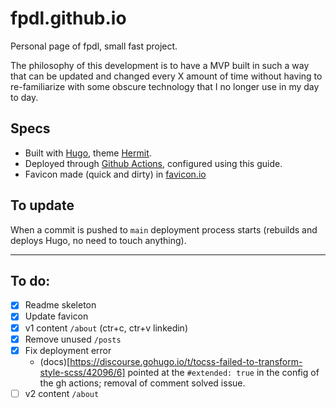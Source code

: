 # fpdl.github.io
Personal page of fpdl, small fast project. 

The philosophy of this development is to have a MVP built in such a way that can be updated and changed every X amount of time without having to re-familiarize with some obscure technology that I no longer use in my day to day.

## Specs
- Built with [Hugo](https://gohugo.io/), theme [Hermit](https://github.com/Track3/hermit).
- Deployed through [Github Actions](https://gohugo.io/hosting-and-deployment/hosting-on-github/), configured using this guide.
- Favicon made (quick and dirty) in [favicon.io](https://favicon.io/)

## To update
When a commit is pushed to `main` deployment process starts (rebuilds and deploys Hugo, no need to touch anything).

________________________________________
## To do:
- [X] Readme skeleton
- [X] Update favicon
- [X] v1 content `/about` (ctr+c, ctr+v linkedin)
- [X] Remove unused `/posts`
- [X] Fix deployment error 
  - (docs)[https://discourse.gohugo.io/t/tocss-failed-to-transform-style-scss/42096/6] pointed at the `#extended: true` in the config of the gh actions; removal of comment solved issue.
- [ ] v2 content `/about` 

